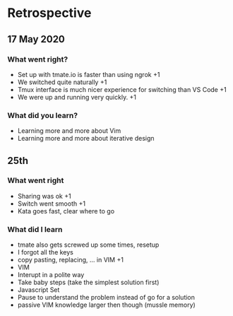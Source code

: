# Retrospective

## 17 May 2020

### What went right?

- Set up with tmate.io is faster than using ngrok +1
- We switched quite naturally +1
- Tmux interface is much nicer experience for switching than VS Code +1
- We were up and running very quickly. +1

### What did you learn?

- Learning more and more about Vim
- Learning more and more about iterative design

## 25th 

### What went right

- Sharing was ok +1
- Switch went smooth +1
- Kata goes fast, clear where to go 

### What did I learn

- tmate also gets screwed up some times, resetup
- I forgot all the keys
- copy pasting, replacing, ... in VIM +1
- VIM
- Interupt in a polite way
- Take baby steps (take the simplest solution first)
- Javascript Set
- Pause to understand the problem instead of go for a solution
- passive VIM knowledge larger then though (mussle memory)
